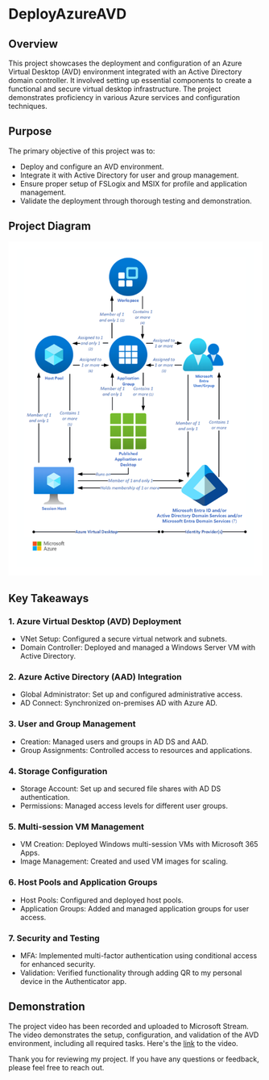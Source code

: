 # DeployAzureAVD

## Overview
This project showcases the deployment and configuration of an Azure Virtual Desktop (AVD) environment integrated with an Active Directory domain controller. It involved setting up essential components to create a functional and secure virtual desktop infrastructure. The project demonstrates proficiency in various Azure services and configuration techniques.

## Purpose
The primary objective of this project was to:
* Deploy and configure an AVD environment.
* Integrate it with Active Directory for user and group management.
* Ensure proper setup of FSLogix and MSIX for profile and application management.
* Validate the deployment through thorough testing and demonstration.

## Project Diagram
![Project Diagram](avddiagram.png)


## Key Takeaways
### 1. Azure Virtual Desktop (AVD) Deployment
- VNet Setup: Configured a secure virtual network and subnets.
- Domain Controller: Deployed and managed a Windows Server VM with Active Directory.

### 2. Azure Active Directory (AAD) Integration
- Global Administrator: Set up and configured administrative access.
- AD Connect: Synchronized on-premises AD with Azure AD.

### 3. User and Group Management
- Creation: Managed users and groups in AD DS and AAD.
- Group Assignments: Controlled access to resources and applications.

### 4. Storage Configuration
- Storage Account: Set up and secured file shares with AD DS authentication.
- Permissions: Managed access levels for different user groups.

### 5. Multi-session VM Management
- VM Creation: Deployed Windows multi-session VMs with Microsoft 365 Apps.
- Image Management: Created and used VM images for scaling.

### 6. Host Pools and Application Groups
- Host Pools: Configured and deployed host pools.
- Application Groups: Added and managed application groups for user access.

### 7. Security and Testing
- MFA: Implemented multi-factor authentication using conditional access for enhanced security.
- Validation: Verified functionality through adding QR to my personal device in the Authenticator app.

## Demonstration
The project video has been recorded and uploaded to Microsoft Stream. The video demonstrates the setup, configuration, and validation of the AVD environment, including all required tasks. Here's the [link](https://drive.google.com/file/d/1zSAklFIwaa653S_ckipLIe9t7u-UtLTi/view?usp=sharing) to the video.

Thank you for reviewing my project. If you have any questions or feedback, please feel free to reach out.